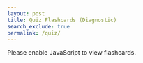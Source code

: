 ```yaml
---
layout: post
title: Quiz Flashcards (Diagnostic)
search_exclude: true
permalink: /quiz/
---
```



<!-- Flashcards & Adaptive Quiz for Data Science -->
<style>
  .card { 
    width: 90%; 
    max-width: 500px; 
    margin: 20px auto; 
    padding: 20px; 
    border: 2px solid #444; 
    border-radius: 12px; 
    text-align: center; 
    background:rgb(199, 95, 95);
    box-shadow: 0 4px 12px rgba(0,0,0,0.1);
    font-family: sans-serif;
  }
  .card h2 { margin-bottom: 10px; min-height: 60px; }
  .btn {
    padding: 10px 20px;
    margin: 8px;
    border: none;
    border-radius: 6px;
    background: #4f46e5;
    color: white;
    cursor: pointer;
  }
  .btn:hover { background: #3730a3; }
</style>

<div class="card" id="quiz-card" style="display: none;">
  <h2 id="question">Loading...</h2>
  <div id="options"></div>
  <button class="btn" onclick="flipCard()">Flip</button>
  <button class="btn" onclick="nextCard()">Next</button>
  <div id="feedback" style="margin-top:10px; font-weight: bold;"></div>
</div>
<noscript>Please enable JavaScript to view flashcards.</noscript>

<script>
document.addEventListener("DOMContentLoaded", () => {
  const flashcards = [
    { q: "What is the difference between supervised and unsupervised learning?", a: "Supervised uses labeled data, unsupervised does not." },
    { q: "What is overfitting?", a: "When a model learns the training data too well and performs poorly on new data." },
    { q: "Name a commonly used dimensionality reduction technique.", a: "Principal Component Analysis (PCA)." },
    { q: "What metric is used to evaluate classification models?", a: "Accuracy, Precision, Recall, F1-score, etc." },
    { q: "What is a confusion matrix?", a: "A table showing TP, FP, TN, FN used to evaluate classification models." },
    { q: "What is cross-validation?", a: "A technique for assessing how a model generalizes to unseen data." },
  ];

  let current = 0;
  let flipped = false;

  const card = document.getElementById("quiz-card");
  const questionEl = document.getElementById("question");
  const feedbackEl = document.getElementById("feedback");

  function showCard() {
    const item = flashcards[current];
    questionEl.textContent = flipped ? item.a : item.q;
    feedbackEl.textContent = "";
  }

  window.flipCard = () => {
    flipped = !flipped;
    showCard();
  };

  window.nextCard = () => {
    flipped = false;
    current = (current + 1) % flashcards.length;
    showCard();
  };

  // Initialize
  card.style.display = "block";
  showCard();
});
</script>
